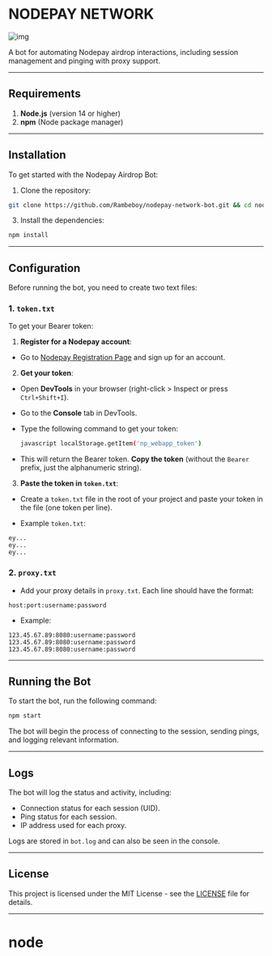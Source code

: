 # NODEPAY NETWORK

![img](assets/image.png)

A bot for automating Nodepay airdrop interactions, including session management and pinging with proxy support.

---

## Requirements

1. **Node.js** (version 14 or higher)
2. **npm** (Node package manager)

---

## Installation

To get started with the Nodepay Airdrop Bot:

1. Clone the repository:

```bash
git clone https://github.com/Rambeboy/nodepay-network-bot.git && cd nodepay-network-bot
```

3. Install the dependencies:

```bash
npm install
```

---

## Configuration

Before running the bot, you need to create two text files:

### 1. `token.txt`

To get your Bearer token:

1. **Register for a Nodepay account**:
- Go to [Nodepay Registration Page](https://app.nodepay.ai/register?ref=3WZFKKi0Hbvi1sd) and sign up for an account.

2. **Get your token**:

- Open **DevTools** in your browser (right-click > Inspect or press `Ctrl+Shift+I`).

- Go to the **Console** tab in DevTools.

- Type the following command to get your token:
  ```bash
  javascript localStorage.getItem('np_webapp_token') 
  ```

- This will return the Bearer token. **Copy the token** (without the `Bearer` prefix, just the alphanumeric string).

3. **Paste the token in `token.txt`**:
- Create a `token.txt` file in the root of your project and paste your token in the file (one token per line).

- Example `token.txt`:

```text
ey...
ey...
ey...
```

### 2. `proxy.txt`

- Add your proxy details in `proxy.txt`. Each line should have the format:

```text
host:port:username:password
```

- Example:

```text
123.45.67.89:8080:username:password
123.45.67.89:8080:username:password
123.45.67.89:8080:username:password
```

---

## Running the Bot

To start the bot, run the following command:

```bash
npm start
```

The bot will begin the process of connecting to the session, sending pings, and logging relevant information.

---

## Logs

The bot will log the status and activity, including:

- Connection status for each session (UID).
- Ping status for each session.
- IP address used for each proxy.

Logs are stored in `bot.log` and can also be seen in the console.


---

## License

This project is licensed under the MIT License - see the [LICENSE](LICENSE) file for details.

---
# node
